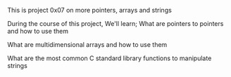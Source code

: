 This is project 0x07 on more pointers, arrays and strings

During the course of this project, We'll learn;
What are pointers to pointers and how to use them

What are multidimensional arrays and how to use them

What are the most common C standard library functions to manipulate strings
